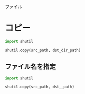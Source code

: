 ファイル
# コピー
```python
import shutil

shutil.copy(src_path, dst_dir_path)
```

## ファイル名を指定
```python
import shutil

shutil.copy(src_path, dst__path)
```
